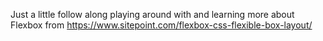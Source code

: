 Just a little follow along playing around with and learning more about Flexbox from
https://www.sitepoint.com/flexbox-css-flexible-box-layout/